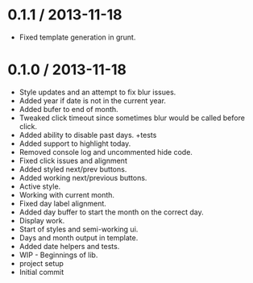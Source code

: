 
0.1.1 / 2013-11-18 
==================

 * Fixed template generation in grunt.

0.1.0 / 2013-11-18 
==================

 * Style updates and an attempt to fix blur issues.
 * Added year if date is not in the current year.
 * Added bufer to end of month.
 * Tweaked click timeout since sometimes blur would be called before click.
 * Added ability to disable past days. +tests
 * Added support to highlight today.
 * Removed console log and uncommented hide code.
 * Fixed click issues and alignment
 * Added styled next/prev buttons.
 * Added working next/previous buttons.
 * Active style.
 * Working with current month.
 * Fixed day label alignment.
 * Added day buffer to start the month on the correct day.
 * Display work.
 * Start of styles and semi-working ui.
 * Days and month output in template.
 * Added date helpers and tests.
 * WIP - Beginnings of lib.
 * project setup
 * Initial commit
